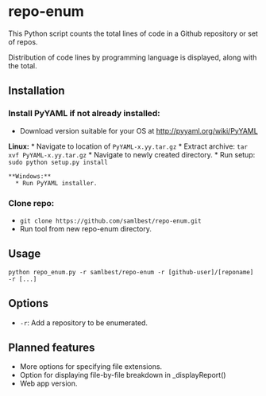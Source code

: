 repo-enum
=========

This Python script counts the total lines of code in a Github repository or set of repos.

Distribution of code lines by programming language is displayed, along with the total.

## Installation

### Install PyYAML if not already installed:

  * Download version suitable for your OS at http://pyyaml.org/wiki/PyYAML

  **Linux:**
    * Navigate to location of ```PyYAML-x.yy.tar.gz```
    * Extract archive: ```tar xvf PyYAML-x.yy.tar.gz```
    * Navigate to newly created directory.
    * Run setup:
      ```sudo python setup.py install```

    **Windows:**
      * Run PyYAML installer.

### Clone repo:
  * ```git clone https://github.com/samlbest/repo-enum.git```
  * Run tool from new repo-enum directory.

## Usage
    python repo_enum.py -r samlbest/repo-enum -r [github-user]/[reponame] -r [...]

## Options
* ```-r```: Add a repository to be enumerated.

## Planned features
* More options for specifying file extensions.
* Option for displaying file-by-file breakdown in _displayReport()
* Web app version.
